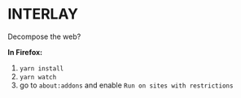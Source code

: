# INTERLAY
Decompose the web?

**In Firefox:**
1. `yarn install`
2. `yarn watch`
3. go to `about:addons` and enable `Run on sites with restrictions` 

